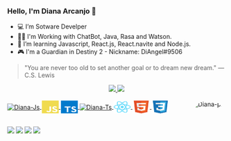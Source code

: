 ### Hello, I'm Diana Arcanjo 👋

- 💻 I’m Sotware Develper
- 👩‍💻 I'm Working with ChatBot, Java, Rasa and Watson.
- 🚀 I’m learning Javascript, React.js, React.navite and Node.js.
- 🎮 I'm a Guardian in Destiny 2 - Nickname: DiAngel#9506

> "You are never too old to set another goal or to dream new dream." ― C.S. Lewis


<div align="center">
  <a href="https://github.com/DiArcanjo">
  <img height="180em" src="https://github-readme-stats.vercel.app/api?username=DiArcanjo&show_icons=true&theme=dracula&include_all_commits=true&count_private=true"/>
  <img height="180em" src="https://github-readme-stats.vercel.app/api/top-langs/?username=DiArcanjo&layout=compact&langs_count=7&theme=dracula"/>
</div>
  <div style="display: inline_block"><br>
  <img align="center" alt="Diana-Js" height="30" width="40" src="https://cdn.jsdelivr.net/gh/devicons/devicon/icons/java/java-original.svg">
  <img align="center" alt="Diana-Js" height="30" width="40" src="https://raw.githubusercontent.com/devicons/devicon/master/icons/javascript/javascript-plain.svg">
  <img align="center" alt="Diana-Ts" height="30" width="40" src="https://raw.githubusercontent.com/devicons/devicon/master/icons/typescript/typescript-plain.svg">
  <img align="center" alt="Diana-Ts" height="30" width="40" src="https://cdn.jsdelivr.net/gh/devicons/devicon/icons/nodejs/nodejs-original.svg">
  <img align="center" alt="Diana-React" height="30" width="40" src="https://raw.githubusercontent.com/devicons/devicon/master/icons/react/react-original.svg">
  <img align="center" alt="Diana-HTML" height="30" width="40" src="https://raw.githubusercontent.com/devicons/devicon/master/icons/html5/html5-original.svg">
  <img align="center" alt="Diana-CSS" height="30" width="40" src="https://raw.githubusercontent.com/devicons/devicon/master/icons/css3/css3-original.svg">
  <img align="right" alt="Diana-pic" height="150" style="border-radius:50px;" src="https://cdn.discordapp.com/attachments/917444432926765076/922283212846280724/ezgif.com-gif-maker.gif?width=676&height=676">
</div>

  ##
 
<div> 
  <a href="https://www.instagram.com/dianaarcanjo.dev" target="_blank"><img src="https://img.shields.io/badge/-Instagram-%23E4405F?style=for-the-badge&logo=instagram&logoColor=white" target="_blank"></a>
 <a href="https://discord.gg/Diana Arcanjo#5403" target="_blank"><img src="https://img.shields.io/badge/Discord-7289DA?style=for-the-badge&logo=discord&logoColor=white" target="_blank"></a> 
  <a href = "mailto:arcanjocode@gmail.com"><img src="https://img.shields.io/badge/-Gmail-%23333?style=for-the-badge&logo=gmail&logoColor=white" target="_blank"></a>
  <a href="https://www.linkedin.com/in/diana-arcanjo-%F0%9F%9A%80-833ba864/" target="_blank"><img src="https://img.shields.io/badge/-LinkedIn-%230077B5?style=for-the-badge&logo=linkedin&logoColor=white" target="_blank"></a> 
 
  <!--![Snake animation](https://github.com/DiArcanjo/blob/output/github-contribution-grid-snake.svg) !-->
 
</div>


